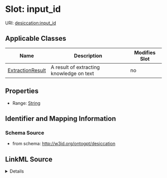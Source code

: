 

# Slot: input_id

URI: [desiccation:input_id](http://w3id.org/ontogpt/desiccationinput_id)



<!-- no inheritance hierarchy -->





## Applicable Classes

| Name | Description | Modifies Slot |
| --- | --- | --- |
| [ExtractionResult](ExtractionResult.md) | A result of extracting knowledge on text |  no  |







## Properties

* Range: [String](String.md)





## Identifier and Mapping Information







### Schema Source


* from schema: http://w3id.org/ontogpt/desiccation




## LinkML Source

<details>
```yaml
name: input_id
from_schema: http://w3id.org/ontogpt/desiccation
rank: 1000
alias: input_id
owner: ExtractionResult
domain_of:
- ExtractionResult
range: string

```
</details>